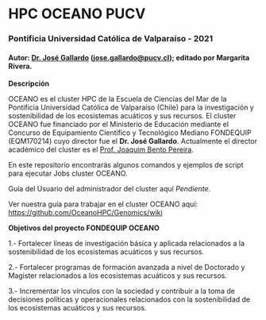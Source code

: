 # HPC OCEANO PUCV
### Pontificia Universidad Católica de Valparaíso - 2021
#### Autor: [Dr. José Gallardo](https://github.com/DrJoseGallardo) (jose.gallardo@pucv.cl); editado por Margarita Rivera.

**Descripción**

OCEANO es el cluster HPC de la Escuela de Ciencias del Mar de la Pontificia Universidad Católica de Valparaíso (Chile) para la investigación y sostenibilidad de los ecosistemas acuáticos y sus recursos. El cluster OCEANO fue financiado por el Ministerio de Educación mediante el Concurso de Equipamiento Científico y Tecnológico Mediano FONDEQUIP (EQM170214) cuyo director fue el **Dr. José Gallardo**. Actualmente el director académico del cluster es el [Prof. Joaquim Bento Pereira](https://github.com/jpbento).

En este repositorio encontrarás algunos comandos y ejemplos de script para ejecutar Jobs cluster OCEANO.

Guía del Usuario del administrador del cluster aquí *Pendiente*.

Ver nuestra guía para trabajar en el cluster OCEANO aquí: https://github.com/OceanoHPC/Genomics/wiki


**Objetivos del proyecto FONDEQUIP OCEANO**  

1.- Fortalecer líneas de investigación básica y aplicada relacionados a la sostenibilidad de los ecosistemas acuáticos y sus recursos.

2.- Fortalecer programas de formación avanzada a nivel de Doctorado y Magister relacionados a los ecosistemas acuáticos y sus recursos.

3.- Incrementar los vínculos con la sociedad y contribuir a la toma de decisiones políticas y operacionales relacionados con la sostenibilidad de los ecosistemas acuáticos y sus recursos.



